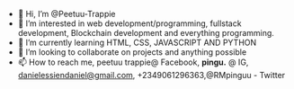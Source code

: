 - 👋 Hi, I’m @Peetuu-Trappie
- 👀 I’m interested in web development/programming, fullstack development, Blockchain development and everything programming.
- 🌱 I’m currently learning HTML, CSS, JAVASCRIPT AND PYTHON
- 💞️ I’m looking to collaborate on projects and anything possible 
- 📫 How to reach me, peetuu trappie@ Facebook, __pingu.__ @ IG, danielessiendaniel@gmail.com, +2349061296363,@RMpinguu - Twitter

<!---
Peetuu-Trappie/Peetuu-Trappie is a ✨ special ✨ repository because its `README.md` (this file) appears on your GitHub profile.
You can click the Preview link to take a look at your changes.
--->
